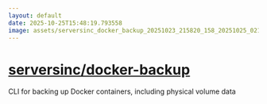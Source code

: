 ```yaml
---
layout: default
date: 2025-10-25T15:48:19.793558
image: assets/serversinc_docker_backup_20251023_215820_158_20251025_021459_1d7df6--20251025T041735541--cropped.png
---
```


# [serversinc/docker-backup](https://github.com/serversinc/docker-backup/)

CLI for backing up Docker containers, including physical volume data
